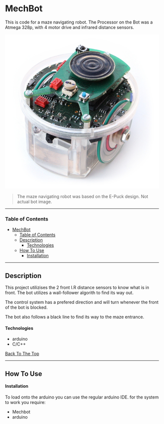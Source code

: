 # MechBot
This is code for a maze navigating robot. The Processor on the Bot was a Atmega 328p, with 4 motor drive and infrared distance sensors. 

![Project Image](./E-puck-mobile-robot-photo.jpg)

> The maze navigating robot was based on the E-Puck design. Not actual bot image. 

---

### Table of Contents


- [MechBot](#mechbot)
    - [Table of Contents](#table-of-contents)
  - [Description](#description)
      - [Technologies](#technologies)
  - [How To Use](#how-to-use)
      - [Installation](#installation)

---

## Description

This project utilizises the 2 front I.R distance sensors to know what is in front. The bot utilizes a wall-follower algorith to find its way out. 

The control system has a prefered direction and will turn whenever the front of the bot is blocked. 

The bot also follows a black line to find its way to the maze entrance. 

#### Technologies

- arduino
- C/C++

[Back To The Top](#read-me-template)

---

## How To Use

#### Installation
To load onto the arduino you can use the regular arduino IDE. for the system to work you require:

- Mechbot
- arduino






